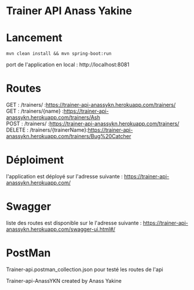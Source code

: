 # Trainer API Anass Yakine

# Lancement

```
mvn clean install && mvn spring-boot:run
```
port de l'application en local : http://localhost:8081 <br/>

# Routes

GET    : /trainers/            :https://trainer-api-anassykn.herokuapp.com/trainers/<br/>
GET    : /trainers/{name}      :https://trainer-api-anassykn.herokuapp.com/trainers/Ash<br/>
POST   : /trainers/            :https://trainer-api-anassykn.herokuapp.com/trainers/<br/>
DELETE : /trainers/{trainerName}:https://trainer-api-anassykn.herokuapp.com/trainers/Bug%20Catcher<br/>

# Déploiment

l'application est déployé sur l'adresse suivante : https://trainer-api-anassykn.herokuapp.com/

# Swagger 

liste des routes est disponible sur le l'adresse suivante : https://trainer-api-anassykn.herokuapp.com/swagger-ui.html#/

# PostMan

Trainer-api.postman_collection.json pour testé les routes de l'api 

Trainer-api-AnassYKN created by Anass Yakine
